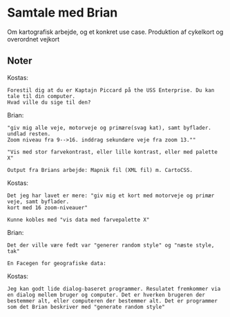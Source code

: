 # Samtale med Brian

Om kartografisk arbejde, og et konkret use case. Produktion af cykelkort og overordnet vejkort

## Noter

Kostas:

```
Forestil dig at du er Kaptajn Piccard på the USS Enterprise. Du kan tale til din computer.
Hvad ville du sige til den?
```

Brian:

```
"giv mig alle veje, motorveje og primære(svag kat), samt byflader. undlad resten. 
Zoom niveau fra 9-->16. inddrag sekundære veje fra zoom 13.""

"Vis med stor farvekontrast, eller lille kontrast, eller med palette X"

Output fra Brians arbejde: Mapnik fil (XML fil) m. CartoCSS.
```

Kostas:
```
Det jeg har lavet er mere: "giv mig et kort med motorveje og primær veje, samt byflader.
kort med 16 zoom-niveauer"

Kunne kobles med "vis data med farvepalette X"
```

Brian:

```
Det der ville være fedt var "generer random style" og "næste style, tak"

En Facegen for geografiske data:
```

Kostas:

```
Jeg kan godt lide dialog-baseret programmer. Resulatet fremkommer via en dialog mellem bruger og computer. Det er hverken brugeren der bestemmer alt, eller computeren der bestemmer alt. Det er programmer som det Brian beskriver med "generate random style"
```